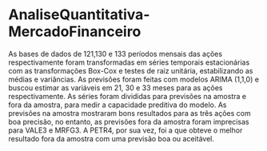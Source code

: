 # AnaliseQuantitativa-MercadoFinanceiro

As bases de dados de 121,130 e 133 períodos mensais das ações respectivamente foram transformadas em séries temporais estacionárias com as transformações Box-Cox e testes de raiz unitária, estabilizando as médias e variâncias. As previsões foram feitas com modelos ARIMA (1,1,0) e buscou estimar as variáveis em 21, 30 e 33 meses para as ações respectivamente. As séries foram divididas para previsões na amostra e fora da amostra, para medir a capacidade preditiva do modelo. As previsões na amostra mostraram bons resultados para as três ações com boa precisão, no entanto, as previsões fora da amostra foram imprecisas para VALE3 e MRFG3. A PETR4, por sua vez, foi a que obteve o melhor resultado fora da amostra com uma previsão boa ou aceitável.
